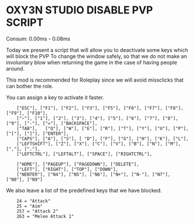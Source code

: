 # OXY3N STUDIO DISABLE PVP SCRIPT

Consum: 0.00ms - 0.08ms

Today we present a script that will allow you to deactivate some keys which will block the PVP
To change the window safely, so that we do not make an involuntary blow when returning the game in the case of having people around.

This mod is recommended for Roleplay since we will avoid missclicks that can bother the role.

You can assign a key to activate it faster.
```
    ["ESC"], ["F1"], ["F2"], ["F3"], ["F5"], ["F6"], ["F7"], ["F8"], ["F9"], ["F10"], 
    ["~"], ["1"], ["2"], ["3"], ["4"], ["5"], ["6"], ["7"], ["8"], ["9"], ["-"], ["="], ["BACKSPACE"],
    ["TAB"],   ["Q"], ["W"], ["E"], ["R"], ["T"], ["Y"], ["U"], ["P"], ["["], ["]"], ["ENTER"], 
    ["CAPS"], ["A"], ["S"], [ "D"], ["F"], ["G"], ["H"], ["K"], ["L"], 
    ["LEFTSHIFT"], ["Z"], ["X"], ["C"], ["V"], ["B"], ["N"], ["M"], [","], ["."], 
    ["LEFTCTRL"], ["LEFTALT"], ["SPACE"], ["RIGHTCTRL"], 

    ["HOME"], ["PAGEUP"], ["PAGEDOWN"], ["DELETE"],
    ["LEFT"], ["RIGHT"], ["TOP"], ["DOWN"],
    ["NENTER"], ["N4"], ["N5"], ["N6"], ["N+"], ["N-"], ["N7"], ["N8"], ["N9"]
```

We also leave a list of the predefined keys that we have blocked.

```
    24 = "Attack"
    25 = "Aim"
    257 = "Attack 2"
    263 = "Melee Attack 1"
```
